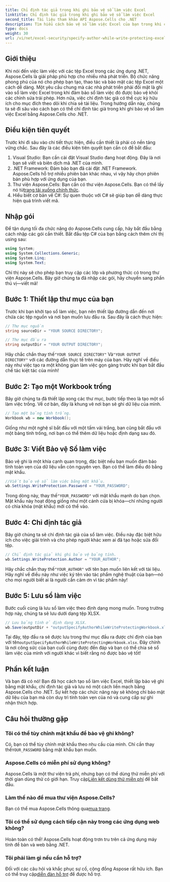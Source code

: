 ```yaml
---
title: Chỉ định tác giả trong khi ghi bảo vệ sổ làm việc Excel
linktitle: Chỉ định tác giả trong khi ghi bảo vệ sổ làm việc Excel
second_title: Tài liệu tham khảo API Aspose.Cells cho .NET
description: Tìm hiểu cách bảo vệ sổ làm việc Excel của bạn trong khi chỉ định tác giả bằng Aspose.Cells cho .NET trong hướng dẫn từng bước này.
type: docs
weight: 30
url: /vi/net/excel-security/specify-author-while-write-protecting-excel-workbook/
---
```

## Giới thiệu

Khi nói đến việc làm việc với các tệp Excel trong các ứng dụng .NET, Aspose.Cells là giải pháp phù hợp cho nhiều nhà phát triển. Bộ chức năng phong phú của nó cho phép bạn tạo, thao tác và bảo mật các tệp Excel một cách dễ dàng. Một yêu cầu chung mà các nhà phát triển phải đối mặt là ghi vào sổ làm việc Excel trong khi đảm bảo sổ làm việc đó được bảo vệ khỏi các chỉnh sửa trái phép. Hơn nữa, việc chỉ định tác giả có thể cực kỳ hữu ích cho mục đích theo dõi khi chia sẻ tài liệu. Trong hướng dẫn này, chúng ta sẽ đi sâu vào cách bạn có thể chỉ định tác giả trong khi ghi bảo vệ sổ làm việc Excel bằng Aspose.Cells cho .NET.

## Điều kiện tiên quyết

Trước khi đi sâu vào chi tiết thực hiện, điều cần thiết là phải có nền tảng vững chắc. Sau đây là các điều kiện tiên quyết bạn cần có để bắt đầu:

1. Visual Studio: Bạn cần cài đặt Visual Studio đang hoạt động. Đây là nơi bạn sẽ viết và biên dịch mã .NET của mình.
2. .NET Framework: Đảm bảo bạn đã cài đặt .NET Framework. Aspose.Cells hỗ trợ nhiều phiên bản khác nhau, vì vậy hãy chọn phiên bản phù hợp với ứng dụng của bạn.
3.  Thư viện Aspose.Cells: Bạn cần có thư viện Aspose.Cells. Bạn có thể lấy nó từ[trang tải xuống chính thức](https://releases.aspose.com/cells/net/).
4. Hiểu biết cơ bản về C#: Sự quen thuộc với C# sẽ giúp bạn dễ dàng thực hiện quá trình viết mã.

## Nhập gói

Để tận dụng tối đa chức năng do Aspose.Cells cung cấp, hãy bắt đầu bằng cách nhập các gói cần thiết. Bắt đầu tệp C# của bạn bằng cách thêm chỉ thị using sau:

```csharp
using System;
using System.Collections.Generic;
using System.Linq;
using System.Text;
```

Chỉ thị này sẽ cho phép bạn truy cập các lớp và phương thức có trong thư viện Aspose.Cells. Bây giờ chúng ta đã nhập các gói, hãy chuyển sang phần thú vị—viết mã!

## Bước 1: Thiết lập thư mục của bạn

Trước khi bạn khởi tạo sổ làm việc, bạn nên thiết lập đường dẫn đến nơi chứa các tệp nguồn và nơi bạn muốn lưu đầu ra. Sau đây là cách thực hiện:

```csharp
// Thư mục nguồn
string sourceDir = "YOUR SOURCE DIRECTORY";

// Thư mục đầu ra
string outputDir = "YOUR OUTPUT DIRECTORY";
```

 Hãy chắc chắn thay thế`"YOUR SOURCE DIRECTORY"` Và`"YOUR OUTPUT DIRECTORY"` với các đường dẫn thực tế trên máy của bạn. Hãy nghĩ về điều này như việc tạo ra một không gian làm việc gọn gàng trước khi bạn bắt đầu chế tác kiệt tác của mình!

## Bước 2: Tạo một Workbook trống

Bây giờ chúng ta đã thiết lập xong các thư mục, bước tiếp theo là tạo một sổ làm việc trống. Về cơ bản, đây là khung vẽ nơi bạn sẽ ghi dữ liệu của mình.

```csharp
// Tạo một bảng tính trống.
Workbook wb = new Workbook();
```

Giống như một nghệ sĩ bắt đầu với một tấm vải trắng, bạn cũng bắt đầu với một bảng tính trống, nơi bạn có thể thêm dữ liệu hoặc định dạng sau đó.

## Bước 3: Viết Bảo vệ Sổ làm việc

Bảo vệ ghi là một khía cạnh quan trọng, đặc biệt nếu bạn muốn đảm bảo tính toàn vẹn của dữ liệu vẫn còn nguyên vẹn. Bạn có thể làm điều đó bằng mật khẩu.

```csharp
//Viết bảo vệ sổ làm việc bằng mật khẩu.
wb.Settings.WriteProtection.Password = "YOUR_PASSWORD";
```

 Trong dòng này, thay thế`"YOUR_PASSWORD"` với mật khẩu mạnh do bạn chọn. Mật khẩu này hoạt động giống như một cánh cửa bị khóa—chỉ những người có chìa khóa (mật khẩu) mới có thể vào.

## Bước 4: Chỉ định tác giả

Bây giờ chúng ta sẽ chỉ định tác giả của sổ làm việc. Điều này đặc biệt hữu ích cho việc giải trình và cho phép người khác xem ai đã tạo hoặc sửa đổi tệp.

```csharp
// Chỉ định tác giả khi ghi bảo vệ bảng tính.
wb.Settings.WriteProtection.Author = "YOUR_AUTHOR";
```

 Hãy chắc chắn thay thế`"YOUR_AUTHOR"` với tên bạn muốn liên kết với tài liệu. Hãy nghĩ về điều này như việc ký tên vào tác phẩm nghệ thuật của bạn—nó cho mọi người biết ai là người cần cảm ơn vì tác phẩm này!

## Bước 5: Lưu sổ làm việc

Bước cuối cùng là lưu sổ làm việc theo định dạng mong muốn. Trong trường hợp này, chúng ta sẽ lưu dưới dạng tệp XLSX. 

```csharp
// Lưu bảng tính ở định dạng XLSX.
wb.Save(outputDir + "outputSpecifyAuthorWhileWriteProtectingWorkbook.xlsx");
```

 Tại đây, tệp đầu ra sẽ được lưu trong thư mục đầu ra được chỉ định của bạn với tên`outputSpecifyAuthorWhileWriteProtectingWorkbook.xlsx`. Đây chính là nơi công sức của bạn cuối cùng được đền đáp và bạn có thể chia sẻ sổ làm việc của mình với người khác vì biết rằng nó được bảo vệ tốt!

## Phần kết luận

Và bạn đã có nó! Bạn đã học cách tạo sổ làm việc Excel, thiết lập bảo vệ ghi bằng mật khẩu, chỉ định tác giả và lưu nó một cách liền mạch bằng Aspose.Cells cho .NET. Sự kết hợp các chức năng này sẽ không chỉ bảo mật dữ liệu của bạn mà còn duy trì tính toàn vẹn của nó và cung cấp sự ghi nhận thích hợp.

## Câu hỏi thường gặp

### Tôi có thể tùy chỉnh mật khẩu để bảo vệ ghi không?  
 Có, bạn có thể tùy chỉnh mật khẩu theo nhu cầu của mình. Chỉ cần thay thế`YOUR_PASSWORD` bằng mật khẩu bạn muốn.

### Aspose.Cells có miễn phí sử dụng không?  
 Aspose.Cells là một thư viện trả phí, nhưng bạn có thể dùng thử miễn phí với thời gian dùng thử có giới hạn. Truy cập[Liên kết dùng thử miễn phí](https://releases.aspose.com/) để bắt đầu.

### Làm thế nào để mua thư viện Aspose.Cells?  
 Bạn có thể mua Aspose.Cells thông qua[mua trang](https://purchase.aspose.com/buy).

### Tôi có thể sử dụng cách tiếp cận này trong các ứng dụng web không?  
Hoàn toàn có thể! Aspose.Cells hoạt động trơn tru trên cả ứng dụng máy tính để bàn và web bằng .NET.

### Tôi phải làm gì nếu cần hỗ trợ?  
 Đối với các câu hỏi và khắc phục sự cố, cộng đồng Aspose rất hữu ích. Bạn có thể truy cập[diễn đàn hỗ trợ](https://forum.aspose.com/c/cells/9) để được hỗ trợ.